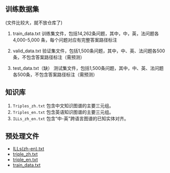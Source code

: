 ## 训练数据集
(文件比较大，就不放仓库了)

1. train_data.txt
   训练集文件，包括14,262条问题，其中，中，英，法问题各4,000-5,000 条，每个问题对应有完整答案路径标注

2. valid_data.txt
   验证集文件，包括1,500条问题，其中，中、英、法问题各500条，不包含答案路径标注（需预测）

3. test_data.txt（缺）
   测试集文件，包括1,500条问题，其中，中、英、法问题各500条，不包含答案路径标注（需预测）


## 知识库
1. `Triples_zh.txt` 包含中文知识图谱的主要三元组。
2. `Triples_en.txt` 包含英语知识图谱的主要三元组。
3. `ILLs_zh_en.txt` 包含“中-英"跨语言图谱的已知实体对齐。

## 预处理文件
- [ILLs(zh-en).txt](http://qiniu.wzhecnu.cn/ccks/ILLs%28zh-en%29.txt)
- [triple_zh.txt](http://qiniu.wzhecnu.cn/ccks/triple_zh.txt)
- [triple_en.txt](http://qiniu.wzhecnu.cn/ccks/triple_en.txt)
- [train_data.txt](http://qiniu.wzhecnu.cn/ccks/train_data.txt)